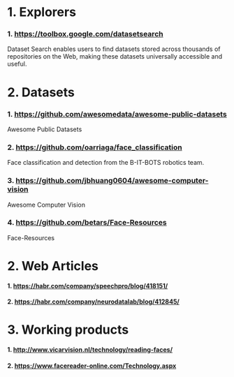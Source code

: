 # 1. Explorers

### 1. https://toolbox.google.com/datasetsearch

Dataset Search enables users to find datasets stored across thousands of repositories on the Web, making these datasets universally accessible and useful.

# 2. Datasets

### 1. https://github.com/awesomedata/awesome-public-datasets

Awesome Public Datasets

### 2. https://github.com/oarriaga/face_classification

Face classification and detection from the B-IT-BOTS robotics team.

### 3. https://github.com/jbhuang0604/awesome-computer-vision

Awesome Computer Vision

### 4. https://github.com/betars/Face-Resources

Face-Resources

# 2. Web Articles

#### 1. https://habr.com/company/speechpro/blog/418151/

#### 2. https://habr.com/company/neurodatalab/blog/412845/


# 3. Working products 

#### 1. http://www.vicarvision.nl/technology/reading-faces/

#### 2. https://www.facereader-online.com/Technology.aspx
